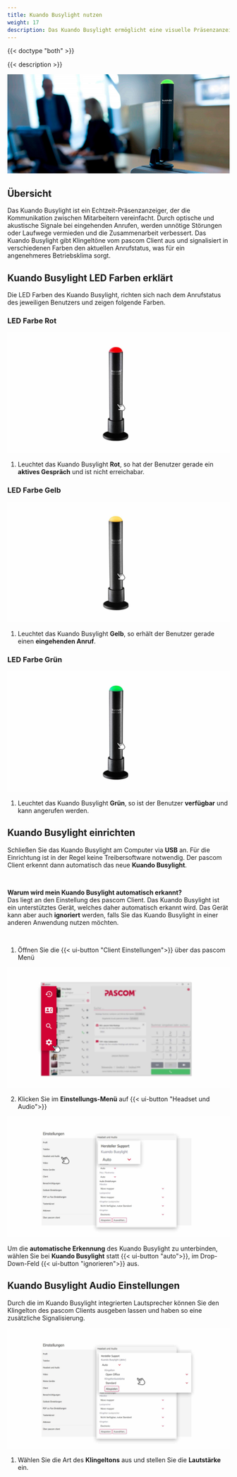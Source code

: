 ```yaml
---
title: Kuando Busylight nutzen
weight: 17
description: Das Kuando Busylight ermöglicht eine visuelle Präsenzanzeige in Verbindung mit dem pascom Client
---
```


{{< doctype "both" >}}
 
{{< description >}}


![Kuando Busylight](kuando-busylight-image.jpg)
</br>


## Übersicht


Das Kuando Busylight ist ein Echtzeit-Präsenzanzeiger, der die Kommunikation zwischen Mitarbeitern vereinfacht. Durch optische und akustische Signale bei eingehenden Anrufen, werden unnötige Störungen oder Laufwege vermieden und die Zusammenarbeit verbessert. Das Kuando Busylight gibt Klingeltöne vom pascom Client aus und signalisiert in verschiedenen Farben den aktuellen Anrufstatus, was für ein angenehmeres Betriebsklima sorgt.


## Kuando Busylight LED Farben erklärt

Die LED Farben des Kuando Busylight, richten sich nach dem Anrufstatus des jeweiligen Benutzers und zeigen folgende Farben.

### LED Farbe Rot

![Kuando Busylight LED Rot](kuando_busylight_red.jpg)
</br>

1. Leuchtet das Kuando Busylight **Rot**, so hat der Benutzer gerade ein **aktives Gespräch** und ist nicht erreichabar.

### LED Farbe Gelb

![Kuando Busylight LED Gelb](kuando_busylight_yellow.jpg)
</br>

1. Leuchtet das Kuando Busylight **Gelb**, so erhält der Benutzer gerade einen **eingehenden Anruf**.

### LED Farbe Grün

![Kuando Busylight LED Grün](kuando_busylight_green.jpg)
</br>

1. Leuchtet das Kuando Busylight **Grün**, so ist der Benutzer  **verfügbar** und kann angerufen werden.


## Kuando Busylight einrichten

Schließen Sie das Kuando Busylight am Computer via **USB** an. Für die Einrichtung ist in der Regel keine Treibersoftware notwendig. Der pascom Client erkennt dann automatisch das neue **Kuando Busylight**. 

<br />

**Warum wird mein Kuando Busylight automatisch erkannt?**  
Das liegt an den Einstellung des pascom Client. Das Kuando Busylight ist ein unterstütztes Gerät, welches daher automatisch erkannt wird. Das Gerät kann aber auch **ignoriert** werden, falls Sie das Kuando Busylight in einer anderen Anwendung nutzen möchten.

<br />

1. Öffnen Sie die {{< ui-button "Client Einstellungen">}} über das pascom Menü


![Client Einstellungen öffnen](open_clientsettings.jpg)
</br>

2. Klicken Sie im **Einstellungs-Menü** auf {{< ui-button "Headset und Audio">}}


![Kuando Busylight Einstellungen](kuando_busylight_setup.de.jpg)
</br>

Um die **automatische Erkennung** des Kuando Busylight zu unterbinden, wählen Sie bei **Kuando Busylight** statt {{< ui-button "auto">}}, im Drop-Down-Feld {{< ui-button "ignorieren">}} aus. 

## Kuando Busylight Audio Einstellungen

Durch die im Kuando Busylight integrierten Lautsprecher können Sie den Klingelton des pascom Clients ausgeben lassen und haben so eine zusätzliche Signalisierung.

![Kuando Busylight Audio Einstellungen](kuando_busylight_audio.de.jpg)
</br>

1. Wählen Sie die Art des **Klingeltons** aus und stellen Sie die **Lautstärke** ein.

<br />
